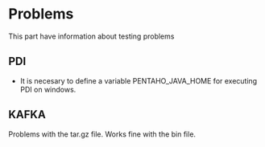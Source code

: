 # Problems

This part have information about testing problems

## PDI

* It is necesary to define a variable PENTAHO_JAVA_HOME for executing PDI on windows.

## KAFKA

Problems with the tar.gz file. Works fine with the bin file.

